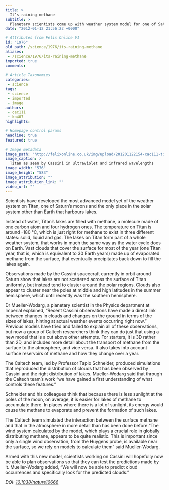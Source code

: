 ```yaml
---
title: >
  It’s raining methane
subtitle: >
  Planetary scientists come up with weather system model for one of Saturn's moons
date: "2012-01-12 21:56:22 +0000"

# Attributes from Felix Online V1
id: "1976"
old_path: /science/1976/its-raining-methane
aliases:
 - /science/1976/its-raining-methane
imported: true
comments:

# Article Taxonomies
categories:
 - science
tags:
 - science
 - imported
 - image
authors:
 - cac111
 - ko407
highlights:

# Homepage control params
headline: true
featured: true

# Image metadata
image_path: "http://felixonline.co.uk/img/upload/201201122154-cac111-titan_multi_spectral_overlay.jpg"
image_caption: >
  Titan as seen by Cassini in ultraviolet and infrared wavelengths
image_width: "576"
image_height: "583"
image_attribution: ""
image_attribution_link: ""
video_url: ""
---
```


Scientists have developed the most advanced model yet of the weather system on Titan, one of Saturn’s moons and the only place in the solar system other than Earth that harbours lakes.

Instead of water, Titan’s lakes are filled with methane, a molecule made of one carbon atom and four hydrogen ones. The temperature on Titan is around -180 °C, which is just right for methane to exist in three different states: solid, liquid and gas. The lakes on Titan form part of a whole weather system, that works in much the same way as the water cycle does on Earth. Vast clouds that cover the surface for most of the year (one Titan year, that is, which is equivalent to 30 Earth years) made up of evaporated methane from the surface, that eventually precipitates back down to fill the lakes again.

Observations made by the Cassini spacecraft currently in orbit around Saturn show that lakes are not scattered across the surface of Titan uniformly, but instead tend to cluster around the polar regions. Clouds also appear to cluster near the poles at middle and high latitudes in the summer hemisphere, which until recently was the southern hemisphere.

Dr Mueller-Wodarg, a planetary scientist in the Physics department at Imperial explained, “Recent Cassini observations have made a direct link between changes in clouds and changes on the ground in terms of the sizes of lakes, hinting at actual weather events occurring right now.”
 Previous models have tried and failed to explain all of these observations, but now a group of Caltech researchers think they can do just that using a new model that is a cut above other attempts. For starters, it is 3D rather than 2D, and includes more detail about the transport of methane from the surface to the atmosphere, and vice versa. It also takes into account surface reservoirs of methane and how they change over a year.

The Caltech team, led by Professor Tapio Schneider, produced simulations that reproduced the distribution of clouds that has been observed by Cassini and the right distribution of lakes.
 Mueller-Wodarg said that through the Caltech team’s work “we have gained a first understanding of what controls these features.”

Schneider and his colleagues think that because there is less sunlight at the poles of the moon, on average, it is easier for lakes of methane to accumulate there. In places where there is a lot of sunlight, its energy would cause the methane to evaporate and prevent the formation of such lakes.

The Caltech team simulated the interaction between the surface methane and that in the atmosphere in more detail than has been done before.“The wind system calculated by the model, which plays a crucial role in globally distributing methane, appears to be quite realistic. This is important since only a single wind observation, from the Huygens probe, is available near the surface, so we rely on models to calculate them” said Mueller-Wodarg.

Armed with this new model, scientists working on Cassini will hopefully now be able to plan observations so that they can test the predictions made by it. Mueller-Wodarg added, “We will now be able to predict cloud occurrences and specifically look for the predicted clouds.”

_DOI: [10.1038/nature10666](http://www.nature.com/nature/journal/v481/n7379/full/nature10666.html)_
